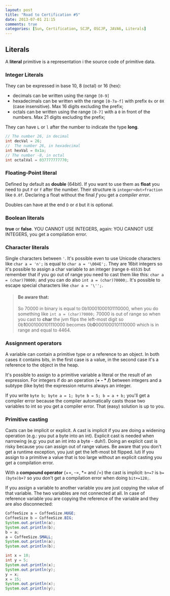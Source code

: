 ```yaml
---
layout: post
title: "Road to Certification #5"
date: 2013-07-01 21:15
comments: true
categories: [Sun, Certification, SCJP, OSCJP, JAVA6, Literals]
---
```


## Literals
A **literal** primitive is a representation i the source code of primitive data.

### Integer Literals
They can be expressed in base 10, 8 (octal) or 16 (hex):

* decimals can be written using the range `[0-9]`
* hexadecimals can be written with the range `[0-7a-f]` with prefix `0x` or `0X` (case insensitive). Max 16 digits excluding the prefix;
* octals can be written using the range  `[0-7]` with a `0` in front of the numbers. Max 21 digits excluding the prefix;

They can have `L` or `l` after the number to indicate the type **long**.

~~~~~~~~ java
// The number 26, in decimal
int decVal = 26;
//  The number 26, in hexadecimal
int hexVal = 0x1a;
// The number -8, in octal
int octalVal = 037777777770;
~~~~~~~~

<!-- more -->

### Floating-Point literal
Defined by default as **double** (64bit). If you want to use them as **float** you need to put `F` or `f` after the number. Their structure is `integer<dot>fraction` like `0.0f`. Declaring a float without the final *f* you get a *compiler error*.

Doubles can have at the end `D` or `d` but it is optional.

### Boolean literals
**true** or **false**. YOU CANNOT USE INTEGERS, again: YOU CANNOT USE INTEGERS, you get a compilation error.

### Character literals
Single characters between `'`. It's possible even to use Unicode characters like `char a = 'n';` is equal to `char a = '\004E';`. They are 16bit integers so it's possible to assign a char variable to an integer (range `0-65535` but remember that if you go out of range you need to cast them like this: `char a = (char)70000;` and you can do also `int a = (char)70000;`. It's possible to escape special characters like `char a = '\'';`.

> #### Be aware that:
> So 70000 in binary is equal to 0b10001000101110000, when you do something like `int a = (char)70000;` 70000 is out of range so when you cast to **char** the jvm flips the left-most digit so 0b**1**0001000101110000 becomes 0b**0**0001000101110000 which is in range and equal to 4464.

### Assignment operators
A variable can contain a primitive type or a reference to an object. In both cases it contains bits, in the first case is a value, in the second case it's a reference to the object in the heap.

It's possible to assign to a primitive variable a literal or the result of an expression. For integers if do an operation (**+ - * /**) between integers and a subtype (like byte) the expression returns always an integer.


If you write `byte b; byte a = 1; byte b = 5; b = a + b;` you'll get a compiler error because the compiler automatically casts those two variables to int so you get a compiler error. That (easy) solution is up to you.

### Primitive casting
Casts can be implicit or explicit. A cast is implicit if you are doing a widening operation (e.g.: you put a byte into an int). Explicit cast is needed when narrowing (e.g: you put an int into a byte - duh!). Doing an explicit cast is risky because you can assign out of range values. Be aware that you don't get a runtime exception, you just get the left-most bit flipped.
luti
If you assign to a primitive a value that is too large without an explicit casting you get a compilation error.

With a **compound operator** (+=, -=, *= and /=) the cast is implicit: `b+=7` is `b=(byte)b+7` so you don't get a compilation error when doing `bit+=128;`.


If you assign a variable to another variable you are just copying the value of that variable. The two variables are not connected at all. In case of reference variable you are copying the reference of the variable and they are also disconnected:

~~~~~~~~ java
CoffeeSize a = CoffeeSize.HUGE;
CoffeeSize b = CoffeeSize.BIG;
System.out.println(a);
System.out.println(b);
b = a;
a = CoffeeSize.SMALL;
System.out.println(a);
System.out.println(b);

int x = 10;
int y = 5;
System.out.println(x);
System.out.println(y);
y = x;
x = 15;
System.out.println(x);
System.out.println(y);
~~~~~~~~
